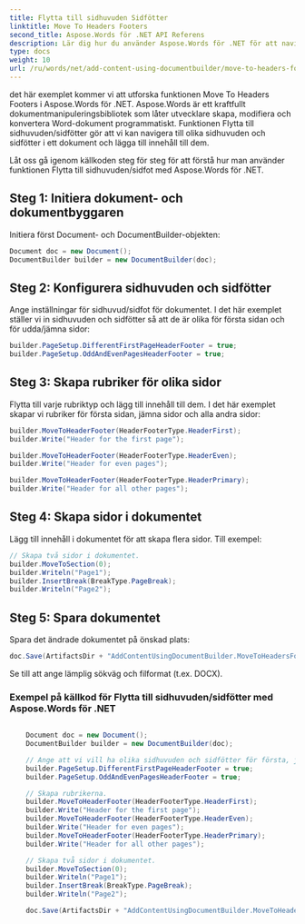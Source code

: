 ```yaml
---
title: Flytta till sidhuvuden Sidfötter
linktitle: Move To Headers Footers
second_title: Aspose.Words för .NET API Referens
description: Lär dig hur du använder Aspose.Words för .NET för att navigera och ändra sidhuvuden och sidfötter i Word-dokument med denna steg-för-steg-guide.
type: docs
weight: 10
url: /ru/words/net/add-content-using-documentbuilder/move-to-headers-footers/
---
```


det här exemplet kommer vi att utforska funktionen Move To Headers Footers i Aspose.Words för .NET. Aspose.Words är ett kraftfullt dokumentmanipuleringsbibliotek som låter utvecklare skapa, modifiera och konvertera Word-dokument programmatiskt. Funktionen Flytta till sidhuvuden/sidfötter gör att vi kan navigera till olika sidhuvuden och sidfötter i ett dokument och lägga till innehåll till dem.

Låt oss gå igenom källkoden steg för steg för att förstå hur man använder funktionen Flytta till sidhuvuden/sidfot med Aspose.Words för .NET.



## Steg 1: Initiera dokument- och dokumentbyggaren

Initiera först Document- och DocumentBuilder-objekten:

```csharp
Document doc = new Document();
DocumentBuilder builder = new DocumentBuilder(doc);
```

## Steg 2: Konfigurera sidhuvuden och sidfötter

Ange inställningar för sidhuvud/sidfot för dokumentet. I det här exemplet ställer vi in sidhuvuden och sidfötter så att de är olika för första sidan och för udda/jämna sidor:

```csharp
builder.PageSetup.DifferentFirstPageHeaderFooter = true;
builder.PageSetup.OddAndEvenPagesHeaderFooter = true;
```

## Steg 3: Skapa rubriker för olika sidor

Flytta till varje rubriktyp och lägg till innehåll till dem. I det här exemplet skapar vi rubriker för första sidan, jämna sidor och alla andra sidor:

```csharp
builder.MoveToHeaderFooter(HeaderFooterType.HeaderFirst);
builder.Write("Header for the first page");

builder.MoveToHeaderFooter(HeaderFooterType.HeaderEven);
builder.Write("Header for even pages");

builder.MoveToHeaderFooter(HeaderFooterType.HeaderPrimary);
builder.Write("Header for all other pages");
```

## Steg 4: Skapa sidor i dokumentet
Lägg till innehåll i dokumentet för att skapa flera sidor. Till exempel:

```csharp
// Skapa två sidor i dokumentet.
builder.MoveToSection(0);
builder.Writeln("Page1");
builder.InsertBreak(BreakType.PageBreak);
builder.Writeln("Page2");
```
## Steg 5: Spara dokumentet

Spara det ändrade dokumentet på önskad plats:

```csharp
doc.Save(ArtifactsDir + "AddContentUsingDocumentBuilder.MoveToHeadersFooters.docx");
```

Se till att ange lämplig sökväg och filformat (t.ex. DOCX).

### Exempel på källkod för Flytta till sidhuvuden/sidfötter med Aspose.Words för .NET

```csharp

	Document doc = new Document();
	DocumentBuilder builder = new DocumentBuilder(doc);

	// Ange att vi vill ha olika sidhuvuden och sidfötter för första, jämna och udda sidor.
	builder.PageSetup.DifferentFirstPageHeaderFooter = true;
	builder.PageSetup.OddAndEvenPagesHeaderFooter = true;

	// Skapa rubrikerna.
	builder.MoveToHeaderFooter(HeaderFooterType.HeaderFirst);
	builder.Write("Header for the first page");
	builder.MoveToHeaderFooter(HeaderFooterType.HeaderEven);
	builder.Write("Header for even pages");
	builder.MoveToHeaderFooter(HeaderFooterType.HeaderPrimary);
	builder.Write("Header for all other pages");

	// Skapa två sidor i dokumentet.
	builder.MoveToSection(0);
	builder.Writeln("Page1");
	builder.InsertBreak(BreakType.PageBreak);
	builder.Writeln("Page2");

	doc.Save(ArtifactsDir + "AddContentUsingDocumentBuilder.MoveToHeadersFooters.docx");

```
